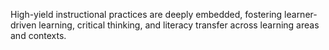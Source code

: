 High-yield instructional practices are deeply embedded, fostering learner-driven learning, critical thinking, and literacy transfer across learning areas and contexts.
